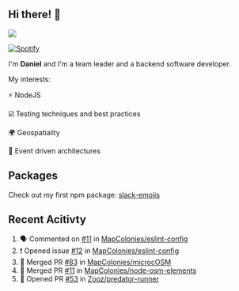 ## Hi there! 👋

<p>
  <img src="https://github-readme-stats.vercel.app/api?username=syncush&theme=tokyonight">
</p>

[![Spotify](https://novatorem-rust.vercel.app/api/spotify)](https://open.spotify.com/user/syncush)

I'm **Daniel** and I'm a team leader and a backend software developer.

My interests:

⚡ NodeJS

☑️ Testing techniques and best practices

🌍 Geospatiality

🧠 Event driven architectures

## Packages
Check out my first npm package: [slack-emojis](https://www.npmjs.com/package/slack-emojis)

## Recent Acitivty
<!--START_SECTION:activity-->
1. 🗣 Commented on [#11](https://github.com/MapColonies/eslint-config/issues/11) in [MapColonies/eslint-config](https://github.com/MapColonies/eslint-config)
2. ❗️ Opened issue [#12](https://github.com/MapColonies/eslint-config/issues/12) in [MapColonies/eslint-config](https://github.com/MapColonies/eslint-config)
3. 🎉 Merged PR [#83](https://github.com/MapColonies/microcOSM/pull/83) in [MapColonies/microcOSM](https://github.com/MapColonies/microcOSM)
4. 🎉 Merged PR [#11](https://github.com/MapColonies/node-osm-elements/pull/11) in [MapColonies/node-osm-elements](https://github.com/MapColonies/node-osm-elements)
5. 💪 Opened PR [#53](https://github.com/Zooz/predator-runner/pull/53) in [Zooz/predator-runner](https://github.com/Zooz/predator-runner)
<!--END_SECTION:activity-->
